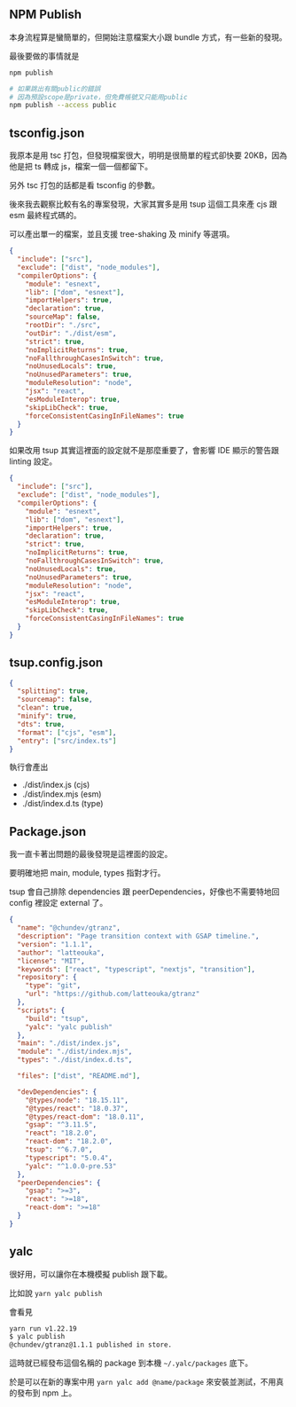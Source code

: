 ## NPM Publish

本身流程算是蠻簡單的，但開始注意檔案大小跟 bundle 方式，有一些新的發現。

最後要做的事情就是

```bash
npm publish

# 如果跳出有關public的錯誤
# 因為預設scope是private，但免費帳號又只能用public
npm publish --access public
```

## tsconfig.json

我原本是用 tsc 打包，但發現檔案很大，明明是很簡單的程式卻快要 20KB，因為他是把 ts 轉成 js，檔案一個一個都留下。

另外 tsc 打包的話都是看 tsconfig 的參數。

後來我去觀察比較有名的專案發現，大家其實多是用 tsup 這個工具來產 cjs 跟 esm 最終程式碼的。

可以產出單一的檔案，並且支援 tree-shaking 及 minify 等選項。

```json filename="tsc"
{
  "include": ["src"],
  "exclude": ["dist", "node_modules"],
  "compilerOptions": {
    "module": "esnext",
    "lib": ["dom", "esnext"],
    "importHelpers": true,
    "declaration": true,
    "sourceMap": false,
    "rootDir": "./src",
    "outDir": "./dist/esm",
    "strict": true,
    "noImplicitReturns": true,
    "noFallthroughCasesInSwitch": true,
    "noUnusedLocals": true,
    "noUnusedParameters": true,
    "moduleResolution": "node",
    "jsx": "react",
    "esModuleInterop": true,
    "skipLibCheck": true,
    "forceConsistentCasingInFileNames": true
  }
}
```

如果改用 tsup 其實這裡面的設定就不是那麼重要了，會影響 IDE 顯示的警告跟 linting 設定。

```json filename="tsup"
{
  "include": ["src"],
  "exclude": ["dist", "node_modules"],
  "compilerOptions": {
    "module": "esnext",
    "lib": ["dom", "esnext"],
    "importHelpers": true,
    "declaration": true,
    "strict": true,
    "noImplicitReturns": true,
    "noFallthroughCasesInSwitch": true,
    "noUnusedLocals": true,
    "noUnusedParameters": true,
    "moduleResolution": "node",
    "jsx": "react",
    "esModuleInterop": true,
    "skipLibCheck": true,
    "forceConsistentCasingInFileNames": true
  }
}
```

## tsup.config.json

```json
{
  "splitting": true,
  "sourcemap": false,
  "clean": true,
  "minify": true,
  "dts": true,
  "format": ["cjs", "esm"],
  "entry": ["src/index.ts"]
}
```

執行會產出

- ./dist/index.js (cjs)
- ./dist/index.mjs (esm)
- ./dist/index.d.ts (type)

## Package.json

我一直卡著出問題的最後發現是這裡面的設定。

要明確地把 main, module, types 指對才行。

tsup 會自己排除 dependencies 跟 peerDependencies，好像也不需要特地回 config 裡設定 external 了。

```json
{
  "name": "@chundev/gtranz",
  "description": "Page transition context with GSAP timeline.",
  "version": "1.1.1",
  "author": "latteouka",
  "license": "MIT",
  "keywords": ["react", "typescript", "nextjs", "transition"],
  "repository": {
    "type": "git",
    "url": "https://github.com/latteouka/gtranz"
  },
  "scripts": {
    "build": "tsup",
    "yalc": "yalc publish"
  },
  "main": "./dist/index.js",
  "module": "./dist/index.mjs",
  "types": "./dist/index.d.ts",

  "files": ["dist", "README.md"],

  "devDependencies": {
    "@types/node": "18.15.11",
    "@types/react": "18.0.37",
    "@types/react-dom": "18.0.11",
    "gsap": "^3.11.5",
    "react": "18.2.0",
    "react-dom": "18.2.0",
    "tsup": "^6.7.0",
    "typescript": "5.0.4",
    "yalc": "^1.0.0-pre.53"
  },
  "peerDependencies": {
    "gsap": ">=3",
    "react": ">=18",
    "react-dom": ">=18"
  }
}
```

## yalc

很好用，可以讓你在本機模擬 publish 跟下載。

比如說 `yarn yalc publish`

會看見

```bash
yarn run v1.22.19
$ yalc publish
@chundev/gtranz@1.1.1 published in store.
```

這時就已經發布這個名稱的 package 到本機 `~/.yalc/packages` 底下。

於是可以在新的專案中用 `yarn yalc add @name/package` 來安裝並測試，不用真的發布到 npm 上。
